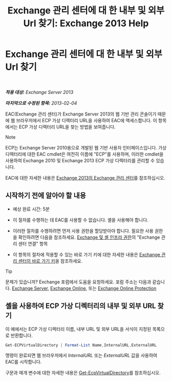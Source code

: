 ﻿---
title: 'Exchange 관리 센터에 대 한 내부 및 외부 Url 찾기: Exchange 2013 Help'
TOCTitle: Exchange 관리 센터에 대 한 내부 및 외부 Url 찾기
ms:assetid: 3ddb30ff-a405-4b9d-8d77-2d7a3a5ab8fa
ms:mtpsurl: https://technet.microsoft.com/ko-kr/library/JJ680108(v=EXCHG.150)
ms:contentKeyID: 50482924
ms.date: 05/22/2018
mtps_version: v=EXCHG.150
ms.translationtype: MT
---

# Exchange 관리 센터에 대 한 내부 및 외부 Url 찾기

 

_**적용 대상:** Exchange Server 2013_

_**마지막으로 수정된 항목:** 2013-02-04_

EAC(Exchange 관리 센터)가 Exchange Server 2013의 웹 기반 관리 콘솔이기 때문에 웹 브라우저에서 ECP 가상 디렉터리 URL을 사용하여 EAC에 액세스합니다. 이 항목에서는 ECP 가상 디렉터리 URL을 찾는 방법을 보여줍니다.


> [!NOTE]
> ECP는 Exchange Server 2010용으로 개발된 웹 기반 사용자 인터페이스입니다. 가상 디렉터리에 대한 EAC cmdlet은 여전히 이름에 "ECP"를 사용하며, 이러한 cmdlet을 사용하여 Exchange 2010 및 Exchange 2013 ECP 가상 디렉터리를 관리할 수 있습니다.



EAC에 대한 자세한 내용은 [Exchange 2013의 Exchange 관리 센터](exchange-admin-center-in-exchange-2013-exchange-2013-help.md)를 참조하십시오.

## 시작하기 전에 알아야 할 내용

  - 예상 완료 시간: 5분

  - 이 절차를 수행하는 데 EAC를 사용할 수 없습니다. 셸을 사용해야 합니다.

  - 이러한 절차를 수행하려면 먼저 사용 권한을 할당받아야 합니다. 필요한 사용 권한을 확인하려면 다음을 참조하세요. [Exchange 및 셸 인프라 권한](exchange-and-shell-infrastructure-permissions-exchange-2013-help.md)의 "Exchange 관리 센터 연결" 항목

  - 이 항목의 절차에 적용할 수 있는 바로 가기 키에 대한 자세한 내용은 [Exchange 관리 센터의 바로 가기 키](keyboard-shortcuts-in-the-exchange-admin-center-exchange-online-protection-help.md)을 참조하세요.


> [!TIP]
> 문제가 있습니까? Exchange 포럼에서 도움을 요청하세요. 포럼 주소는 다음과 같습니다. <A href="https://go.microsoft.com/fwlink/p/?linkid=60612">Exchange Server</A>, <A href="https://go.microsoft.com/fwlink/p/?linkid=267542">Exchange Online</A>, 또는 <A href="https://go.microsoft.com/fwlink/p/?linkid=285351">Exchange Online Protection</A>



## 셸을 사용하여 ECP 가상 디렉터리의 내부 및 외부 URL 찾기

이 예에서는 ECP 가상 디렉터리 이름, 내부 URL 및 외부 URL을 서식이 지정된 목록으로 반환합니다.

```powershell
Get-ECPVirtualDirectory | Format-List Name,InternalURL,ExternalURL
```

명령이 완료되면 웹 브라우저에서 *InternalURL* 또는 *ExternalURL* 값을 사용하여 EAC를 시작합니다.

구문과 매개 변수에 대한 자세한 내용은 [Get-EcpVirtualDirectory](https://technet.microsoft.com/ko-kr/library/dd351058\(v=exchg.150\))를 참조하십시오.

